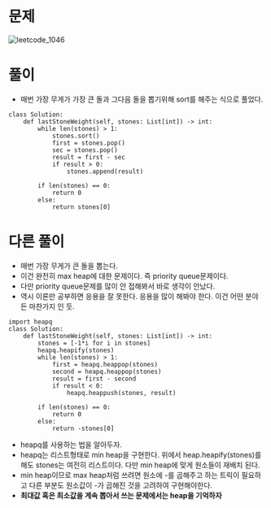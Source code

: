 # 문제
![leetcode_1046](https://user-images.githubusercontent.com/51700219/77644859-1755b000-6fa5-11ea-8eeb-51a255177eb4.png)

# 풀이
- 매번 가장 무게가 가장 큰 돌과 그다음 돌을 뽑기위해 sort를 해주는 식으로 풀었다.
```python3
class Solution:
    def lastStoneWeight(self, stones: List[int]) -> int:
        while len(stones) > 1:
            stones.sort()
            first = stones.pop()
            sec = stones.pop()
            result = first - sec
            if result > 0:
                stones.append(result)
        
        if len(stones) == 0:
            return 0
        else:
            return stones[0]
```

# 다른 풀이
- 매번 가장 무게가 큰 돌을 뽑는다.
- 이건 완전히 max heap에 대한 문제이다. 즉 priority queue문제이다.
- 다만 priority queue문제를 많이 안 접해봐서 바로 생각이 안났다.
- 역시 이론만 공부하면 응용을 잘 못한다. 응용을 많이 해봐야 한다. 이건 어떤 분야든 마찬가지 인 듯.
```python3
import heapq
class Solution:
    def lastStoneWeight(self, stones: List[int]) -> int:
        stones = [-1*i for i in stones]
        heapq.heapify(stones)
        while len(stones) > 1:
            first = heapq.heappop(stones)
            second = heapq.heappop(stones)
            result = first - second
            if result < 0:
                heapq.heappush(stones, result)
        
        if len(stones) == 0:
            return 0
        else:
            return -stones[0]
```
- heapq를 사용하는 법을 알아두자.
- heapq는 리스트형태로 min heap을 구현한다. 위에서 heap.heapify(stones)를 해도 stones는 여전히 리스트이다. 다만 min heap에 맞게 원소들이 재배치 된다.
- min heap이므로 max heap처럼 쓰려면 원소에 -를 곱해주고 하는 트릭이 필요하고 다른 부분도 원소값이 -가 곱해진 것을 고려하여 구현해야한다.
- **최대값 혹은 최소값을 계속 뽑아서 쓰는 문제에서는 heap을 기억하자**
